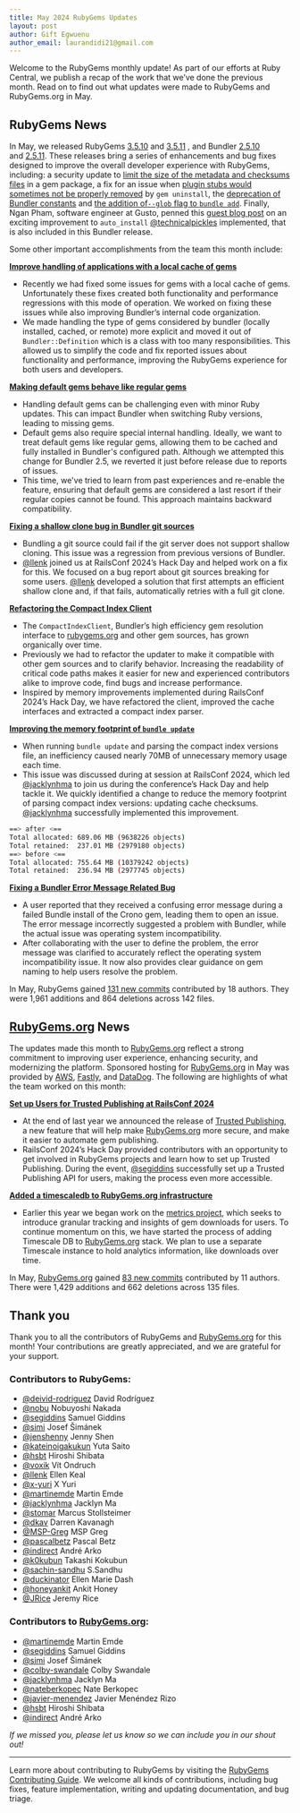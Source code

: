 ```yaml
---
title: May 2024 RubyGems Updates
layout: post
author: Gift Egwuenu
author_email: laurandidi21@gmail.com
---
```


Welcome to the RubyGems monthly update! As part of our efforts at Ruby Central, we publish a recap of the work that we’ve done the previous month. Read on to find out what updates were made to RubyGems and RubyGems.org in May.

## RubyGems News

In May, we released RubyGems [3.5.10](https://github.com/rubygems/rubygems/blob/master/CHANGELOG.md#3510--2024-05-03) and [3.5.11](https://github.com/rubygems/rubygems/blob/master/CHANGELOG.md#3511--2024-05-28) , and Bundler [2.5.10](https://github.com/rubygems/rubygems/blob/master/bundler/CHANGELOG.md#2510-may-3-2024) and [2.5.11](https://github.com/rubygems/rubygems/blob/master/bundler/CHANGELOG.md#2511-may-28-2024). These releases bring a series of enhancements and bug fixes designed to improve the overall developer experience with RubyGems, including: a security update to [limit the size of the metadata and checksums files](https://github.com/rubygems/rubygems/pull/7568) in a gem package, a fix for an issue when [plugin stubs would sometimes not be properly removed](https://github.com/rubygems/rubygems/pull/7631) by `gem uninstall`, the [deprecation of Bundler constants](https://github.com/rubygems/rubygems/pull/7653) and [the addition of`--glob` flag to `bundle add`](https://github.com/rubygems/rubygems/pull/7557). Finally, Ngan Pham, software engineer at Gusto, penned this [guest blog post](https://blog.rubygems.org/2024/05/30/bundler-auto-install-just-got-a-whole-lot-better.html) on an exciting improvement to `auto_install` [@technicalpickles](https://github.com/technicalpickles) implemented, that is also included in this Bundler release.

Some other important accomplishments from the team this month include:

[**Improve handling of applications with a local cache of gems**](https://github.com/rubygems/rubygems/pull/7680)

- Recently we had fixed some issues for gems with a local cache of gems. Unfortunately these fixes created both functionality and performance regressions with this mode of operation. We worked on fixing these issues while also improving Bundler’s internal code organization.
- We made handling the type of gems considered by bundler (locally installed, cached, or remote) more explicit and moved it out of `Bundler::Definition` which is a class with too many responsibilities. This allowed us to simplify the code and fix reported issues about functionality and performance, improving the RubyGems experience for both users and developers.

[**Making default gems behave like regular gems**](https://github.com/rubygems/rubygems/pull/7673)

- Handling default gems can be challenging even with minor Ruby updates. This can impact Bundler when switching Ruby versions, leading to missing gems.
- Default gems also require special internal handling. Ideally, we want to treat default gems like regular gems, allowing them to be cached and fully installed in Bundler's configured path. Although we attempted this change for Bundler 2.5, we reverted it just before release due to reports of issues.
- This time, we've tried to learn from past experiences and re-enable the feature, ensuring that default gems are considered a last resort if their regular copies cannot be found. This approach maintains backward compatibility.

[**Fixing a shallow clone bug in Bundler git sources**](https://github.com/rubygems/rubygems/pull/7649)

- Bundling a git source could fail if the git server does not support shallow cloning. This issue was a regression from previous versions of Bundler.
- [@llenk](https://github.com/llenk) joined us at RailsConf 2024’s Hack Day and helped work on a fix for this. We focused on a bug report about git sources breaking for some users. [@llenk](https://github.com/llenk) developed a solution that first attempts an efficient shallow clone and, if that fails, automatically retries with a full git clone.

[**Refactoring the Compact Index Client**](https://github.com/rubygems/rubygems/pull/7678)

- The `CompactIndexClient`, Bundler’s high efficiency gem resolution interface to [rubygems.org](http://rubygems.org) and other gem sources, has grown organically over time.
- Previously we had to refactor the updater to make it compatible with other gem sources and to clarify behavior. Increasing the readability of critical code paths makes it easier for new and experienced contributors alike to improve code, find bugs and increase performance.
- Inspired by memory improvements implemented during RailsConf 2024’s Hack Day, we have refactored the client, improved the cache interfaces and extracted a compact index parser.

[**Improving the memory footprint of `bundle update`**](https://github.com/rubygems/rubygems/pull/7637)

- When running `bundle update` and parsing the compact index versions file, an inefficiency caused nearly 70MB of unnecessary memory usage each time.
- This issue was discussed during at session at RailsConf 2024, which led [@jacklynhma](https://github.com/jacklynhma) to join us during the conference’s Hack Day and help tackle it. We quickly identified a change to reduce the memory footprint of parsing compact index versions: updating cache checksums. [@jacklynhma](https://github.com/jacklynhma) successfully implemented this improvement.

```bash
==> after <==
Total allocated: 689.06 MB (9638226 objects)
Total retained:  237.01 MB (2979180 objects)
==> before <==
Total allocated: 755.64 MB (10379242 objects)
Total retained:  236.94 MB (2977745 objects)
```

[**Fixing a Bundler Error Message Related Bug**](https://github.com/rubygems/rubygems/issues/7681#issuecomment-2125887269)

- A user reported that they received a confusing error message during a failed Bundle install of the Crono gem, leading them to open an issue. The error message incorrectly suggested a problem with Bundler, while the actual issue was operating system incompatibility.
- After collaborating with the user to define the problem, the error message was clarified to accurately reflect the operating system incompatibility issue. It now also provides clear guidance on gem naming to help users resolve the problem.

In May, RubyGems gained [131 new commits](https://github.com/rubygems/rubygems/compare/master@%7B2024-5-01%7D...master@%7B2024-5-31%7D) contributed by 18 authors. They were 1,961 additions and 864 deletions across 142 files.

## [RubyGems.org](http://rubygems.org/) News

The updates made this month to [RubyGems.org](http://rubygems.org/) reflect a strong commitment to improving user experience, enhancing security, and modernizing the platform. Sponsored hosting for [RubyGems.org](http://rubygems.org/?ref=rubycentral.org) in May was provided by [AWS](https://aws.amazon.com/?ref=rubycentral.org), [Fastly](https://www.fastly.com/?ref=rubycentral.org), and [DataDog](https://www.datadoghq.com/?ref=rubycentral.org). The following are highlights of what the team worked on this month:

[**Set up Users for Trusted Publishing at RailsConf 2024**](https://github.com/rubygems/rubygems.org/pull/4676)

- At the end of last year we announced the release of [Trusted Publishing](https://blog.rubygems.org/2023/12/14/trusted-publishing.html?ref=rubycentral.org), a new feature that will help make [RubyGems.org](http://rubygems.org/) more secure, and make it easier to automate gem publishing.
- RailsConf 2024’s Hack Day provided contributors with an opportunity to get involved in RubyGems projects and learn how to set up Trusted Publishing. During the event, [@segiddins](https://github.com/segiddins) successfully set up a Trusted Publishing API for users, making the process even more accessible.

[**Added a timescaledb to RubyGems.org infrastructure**](https://github.com/rubygems/rubygems.org/pull/4716)

- Earlier this year we began work on the [metrics project](https://github.com/rubygems/rubygems.org/issues/4642), which seeks to introduce granular tracking and insights of gem downloads for users. To continue momentum on this, we have started the process of adding Timescale DB to [RubyGems.org](http://rubygems.org/) stack. We plan to use a separate Timescale instance to hold analytics information, like downloads over time.

In May, [RubyGems.org](http://rubygems.org/) gained [83 new commits](https://github.com/rubygems/rubygems.org/compare/master@%7B2024-5-01%7D...master@%7B2024-5-31%7D) contributed by 11 authors. There were 1,429 additions and 662 deletions across 135 files.

## Thank you

Thank you to all the contributors of RubyGems and [RubyGems.org](http://rubygems.org/) for this month! Your contributions are greatly appreciated, and we are grateful for your support.

### Contributors to RubyGems:

- [@deivid-rodriguez](https://github.com/deivid-rodriguez) David Rodríguez
- [@nobu](https://github.com/nobu) Nobuyoshi Nakada
- [@segiddins](https://github.com/segiddins) Samuel Giddins
- [@simi](https://github.com/simi) Josef Šimánek
- [@jenshenny](https://github.com/jenshenny) Jenny Shen
- [@kateinoigakukun](https://github.com/kateinoigakukun) Yuta Saito
- [@hsbt](https://github.com/hsbt) Hiroshi Shibata
- [@voxik](https://github.com/voxik) Vít Ondruch
- [@llenk](https://github.com/llenk) Ellen Keal
- [@x-yuri](https://github.com/x-yuri) X Yuri
- [@martinemde](https://github.com/martinemde) Martin Emde
- [@jacklynhma](https://github.com/jacklynhma) Jacklyn Ma
- [@stomar](https://github.com/stomar) Marcus Stollsteimer
- [@dkav](https://github.com/dkav) Darren Kavanagh
- [@MSP-Greg](https://github.com/MSP-Greg) MSP Greg
- [@pascalbetz](https://github.com/pascalbetz) Pascal Betz
- [@indirect](https://github.com/indirect) André Arko
- [@k0kubun](https://github.com/k0kubun) Takashi Kokubun
- [@sachin-sandhu](https://github.com/sachin-sandhu) S.Sandhu
- [@duckinator](https://github.com/duckinator) Ellen Marie Dash
- [@honeyankit](https://github.com/honeyankit) Ankit Honey
- [@JRice](https://github.com/JRice) Jeremy Rice

### Contributors to [RubyGems.org](http://rubygems.org/):

- [@martinemde](https://github.com/martinemde) Martin Emde
- [@segiddins](https://github.com/segiddins) Samuel Giddins
- [@simi](https://github.com/simi) Josef Šimánek
- [@colby-swandale](https://github.com/colby-swandale) Colby Swandale
- [@jacklynhma](https://github.com/jacklynhma) Jacklyn Ma
- [@nateberkopec](https://github.com/nateberkopec) Nate Berkopec
- [@javier-menendez](https://github.com/javier-menendez) Javier Menéndez Rizo
- [@hsbt](https://github.com/hsbt) Hiroshi Shibata
- [@indirect](https://github.com/indirect) André Arko

*If we missed you, please let us know so we can include you in our shout out!*

---
Learn more about contributing to RubyGems by visiting the [RubyGems Contributing Guide](https://github.com/rubygems/rubygems/blob/master/CONTRIBUTING.md). We welcome all kinds of contributions, including bug fixes, feature implementation, writing and updating documentation, and bug triage.
